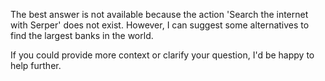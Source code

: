 The best answer is not available because the action 'Search the internet with Serper' does not exist. However, I can suggest some alternatives to find the largest banks in the world.

If you could provide more context or clarify your question, I'd be happy to help further.